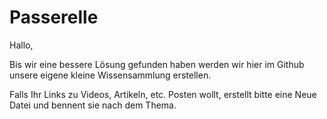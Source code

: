 # Passerelle

Hallo,

Bis wir eine bessere Lösung gefunden haben werden wir hier im Github unsere eigene kleine Wissensammlung erstellen.

Falls Ihr Links zu Videos, Artikeln, etc. Posten wollt, erstellt bitte eine Neue Datei und bennent sie nach dem Thema.
